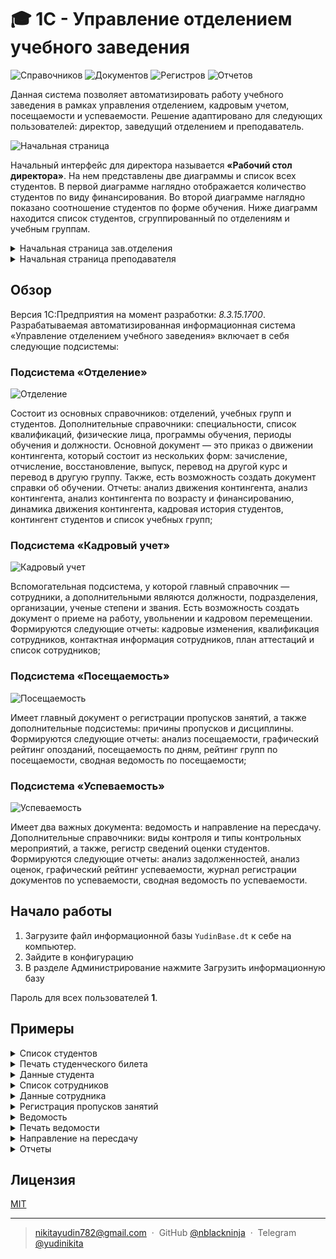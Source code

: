 # 🎓 1С - Управление отделением учебного заведения

<p>
 <img alt="Справочников" src="https://img.shields.io/badge/%D0%A1%D0%BF%D1%80%D0%B0%D0%B2%D0%BE%D1%87%D0%BD%D0%B8%D0%BA%D0%BE%D0%B2-18-blue?style=for-the-badge"/>
 <img alt="Документов" src="https://img.shields.io/badge/%D0%94%D0%BE%D0%BA%D1%83%D0%BC%D0%B5%D0%BD%D1%82%D0%BE%D0%B2-14-blue?style=for-the-badge"/>
 <img alt="Регистров" src="https://img.shields.io/badge/%D0%A0%D0%B5%D0%B3%D0%B8%D1%81%D1%82%D1%80%D0%BE%D0%B2-7-blue?style=for-the-badge"/>
 <img alt="Отчетов" src="https://img.shields.io/badge/%D0%9E%D1%82%D1%87%D0%B5%D1%82%D0%BE%D0%B2-24-blue?style=for-the-badge"/>
</p>

Данная система позволяет автоматизировать работу учебного заведения в рамках управления отделением, кадровым учетом, посещаемости и успеваемости. Решение адаптировано для следующих пользователей: директор, заведущий отделением и преподаватель.

![Начальная страница](https://user-images.githubusercontent.com/36636599/146053595-9918cfcf-87ee-4973-af5e-17e68cfd9f6d.png)

Начальный интерфейс для директора называется **«Рабочий стол директора»**. На нем представлены две диаграммы и список всех студентов. В первой диаграмме наглядно отображается количество студентов по виду финансирования. Во второй диаграмме наглядно показано соотношение студентов по форме обучения. Ниже диаграмм находится список студентов, сгруппированный по отделениям и учебным группам.


<details>
 <summary>Начальная страница зав.отделения</summary>
 
 ![image](https://user-images.githubusercontent.com/36636599/146053680-f00073a2-069d-4fbf-8b79-4b3b4c092c1b.png)
 
 Начальный интерфейс для заведующего отделением называется **«Рабочий стол заведующего отделением»**. Здесь показаны шаги работы зав. отделением в информационной системе. Первым делом заполняются справочники, вторым шагом создаются приказы, и на третьем шаге составляются отчеты.
</details>

<details>
 <summary>Начальная страница преподавателя</summary>
 
 ![image](https://user-images.githubusercontent.com/36636599/146053700-69e7dc4a-ab87-4b47-8904-390aa0a1bc6e.png)
 
 Начальный интерфейс для преподавателя называется **«Рабочий стол преподавателя»**. На него выведены и проиллюстрированы 3 главных действия для работы преподавателя: ввод пропусков занятий, заполнение ведомости и создание направления на пересдачу. 
</details>

## Обзор

Версия 1С:Предприятия на момент разработки: <i>8.3.15.1700</i>. Разрабатываемая автоматизированная информационная система «Управление отделением учебного заведения» включает в себя следующие подсистемы:

### Подсистема «Отделение»

![Отделение](https://user-images.githubusercontent.com/36636599/146055537-39656c7a-e3b3-4434-9750-bde8d570fa03.png)

Состоит из основных справочников: отделений, учебных групп и студентов. Дополнительные справочники: специальности, список квалификаций, физические лица, программы обучения, периоды обучения и должности. Основной документ — это приказ о движении контингента, который состоит из нескольких форм: зачисление, отчисление, восстановление, выпуск, перевод на другой курс и перевод в другую группу. Также, есть возможность создать документ справки об обучении. Отчеты: анализ движения контингента, анализ контингента, анализ контингента по возрасту и финансированию, динамика движения контингента, кадровая история студентов, контингент студентов и список учебных групп;

### Подсистема «Кадровый учет»

![Кадровый учет](https://user-images.githubusercontent.com/36636599/146055585-fd4b4f9e-8aba-4a4d-ab48-e4702ed8f2e9.png)

Вспомогательная подсистема, у которой главный справочник — сотрудники, а дополнительными являются должности, подразделения, организации, ученые степени и звания. Есть возможность создать документ о приеме на работу, увольнении и кадровом перемещении. Формируются следующие отчеты: кадровые изменения, квалификация сотрудников, контактная информация сотрудников, план аттестаций и список сотрудников;

### Подсистема «Посещаемость»

![Посещаемость](https://user-images.githubusercontent.com/36636599/146055613-663f1430-942b-4d6d-9dcf-427143a2e1f2.png)

Имеет главный документ о регистрации пропусков занятий, а также дополнительные подсистемы: причины пропусков и дисциплины. Формируются следующие отчеты: анализ посещаемости, графический рейтинг опозданий, посещаемость по дням, рейтинг групп по посещаемости, сводная ведомость по посещаемости;

### Подсистема «Успеваемость»

![Успеваемость](https://user-images.githubusercontent.com/36636599/146055634-0f8a29d0-e40c-4197-855f-1924bc08bbb3.png)

Имеет два важных документа: ведомость и направление на пересдачу. Дополнительные справочники: виды контроля и типы контрольных мероприятий, а также, регистр сведений оценки студентов. Формируются следующие отчеты: анализ задолженностей, анализ оценок, графический рейтинг успеваемости, журнал регистрации документов по успеваемости, сводная ведомость по успеваемости.

## Начало работы

1) Загрузите файл информационной базы `YudinBase.dt` к себе на компьютер.
2) Зайдите в конфигурацию
3) В разделе Администрирование нажмите Загрузить информационную базу

Пароль для всех пользователей **1**.

## Примеры

<details>
 <summary>Список студентов</summary>
 
 ![image](https://user-images.githubusercontent.com/36636599/146058138-0379ec30-c3bf-4b4b-95be-4bd90580e578.png)
</details>

<details>
 <summary>Печать студенческого билета</summary>
 
 ![image](https://user-images.githubusercontent.com/36636599/146058241-ee04c6f7-9a3c-4677-870f-05c127d09107.png)
</details>

<details>
 <summary>Данные студента</summary>
 
 ![image](https://user-images.githubusercontent.com/36636599/146058562-0b4f4d91-6e05-467d-a082-bc88a65fa039.png)
</details>

<details>
 <summary>Список сотрудников</summary>
 
 ![image](https://user-images.githubusercontent.com/36636599/146058707-7a6cc058-0443-44de-b9e2-6e3717cc994b.png)
</details>

<details>
 <summary>Данные сотрудника</summary>
 
 ![image](https://user-images.githubusercontent.com/36636599/146058779-b1b2ec9f-6ade-4b32-b97e-b6e424eaf2ac.png)
</details>

<details>
 <summary>Регистрация пропусков занятий</summary>
 
 ![image](https://user-images.githubusercontent.com/36636599/146058859-632c17f2-e8b9-4767-a387-a19285f3ddea.png)
</details>

<details>
 <summary>Ведомость</summary>
 
 ![image](https://user-images.githubusercontent.com/36636599/146058951-fcf6388b-bfaf-4cbe-b0af-10a610be288f.png)
</details>

<details>
 <summary>Печать ведомости</summary>
 
 ![image](https://user-images.githubusercontent.com/36636599/146058998-b08b235a-ced9-478c-82d7-c7292f4757fd.png)
</details>

<details>
 <summary>Направление на пересдачу</summary>
 
 ![image](https://user-images.githubusercontent.com/36636599/146059049-b1da3394-1c55-4316-bfe3-35d8dd9791da.png)
</details>

<details>
 <summary>Отчеты</summary>
 
 ![image](https://user-images.githubusercontent.com/36636599/146059296-3004eda7-30d7-4308-b01b-f0eb72b625f3.png)

 ![image](https://user-images.githubusercontent.com/36636599/146059461-42cda933-ad56-422b-ae7f-e786c7fba000.png)
 
 ![image](https://user-images.githubusercontent.com/36636599/146059506-25fd192b-a5cd-4a89-b198-735d2a206547.png)
 
 ![image](https://user-images.githubusercontent.com/36636599/146059598-85ac3848-cf7e-491b-900d-2844499fe582.png)

 ![image](https://user-images.githubusercontent.com/36636599/146059663-feca77c3-f0ec-4be7-8c82-a06f7ce48ab6.png)

 ![image](https://user-images.githubusercontent.com/36636599/146059687-f4db9df2-4d5d-49e8-a442-43ef115e73fd.png)
 
 ![image](https://user-images.githubusercontent.com/36636599/146059727-a0fb3574-35a7-4b55-a86a-65b7782bd3e7.png)
 
 ![image](https://user-images.githubusercontent.com/36636599/146059774-377dfe27-79b7-4df6-a2f8-aebe4c1ef12a.png)
</details>

## Лицензия

[MIT](https://github.com/nblackninja/1c-enterprise-college/blob/main/LICENSE)

---

> [nikitayudin782@gmail.com](mailto:nikitayudin782@gmail.com) &nbsp;&middot;&nbsp;
> GitHub [@nblackninja](https://github.com/с) &nbsp;&middot;&nbsp;
> Telegram [@yudinikita](https://t.me/yudinikita)
